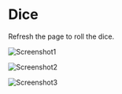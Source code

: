 # Dice

Refresh the page to roll the dice. 

![Screenshot1](https://user-images.githubusercontent.com/45100515/227736448-a57ecb91-d42c-49f8-85f2-10398c2b0422.png)

![Screenshot2](https://user-images.githubusercontent.com/45100515/227736450-1720370b-ad32-44df-82a2-81891c9ae819.png)

![Screenshot3](https://user-images.githubusercontent.com/45100515/227736451-7fdd7dc9-ab26-461d-b906-188fd1e7d072.png)
